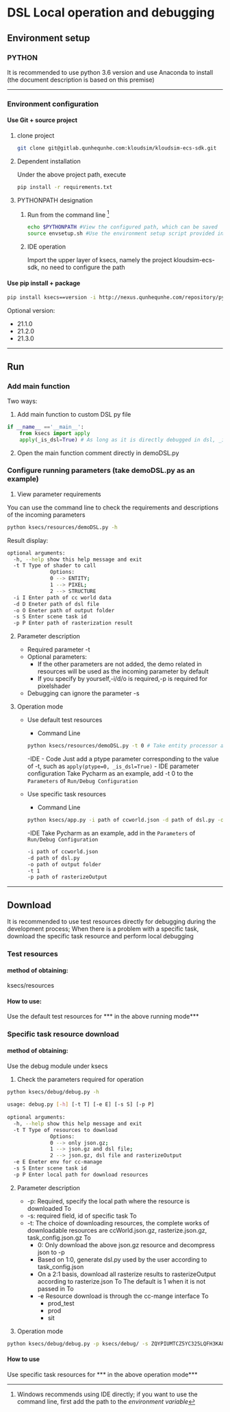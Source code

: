 # DSL Local operation and debugging

<!-- toc -->

## Environment setup

### PYTHON

It is recommended to use python 3.6 version and use Anaconda to install (the document description is based on this premise)

----

### Environment configuration

#### Use Git + source project

1. clone project

   ```bash
   git clone git@gitlab.qunhequnhe.com:kloudsim/kloudsim-ecs-sdk.git
   ```

2. Dependent installation

   Under the above project path, execute

   ```bash
   pip install -r requirements.txt
   ```

3. PYTHONPATH designation

   1. Run from the command line [^win]

      ```bash
      echo $PYTHONPATH #View the configured path, which can be saved
      source envsetup.sh #Use the environment setup script provided in the project, and specify the path as the superior of ksecs, such as kloudsim-ecs-sdk, or use the export statement directly
      ```
      [^win]: Windows recommends using IDE directly; if you want to use the command line, first add the path to the *environment variable*

   2. IDE operation

      Import the upper layer of ksecs, namely the project kloudsim-ecs-sdk, no need to configure the path

#### Use pip install + package
```bash
pip install ksecs==version -i http://nexus.qunhequnhe.com/repository/pypi-qunhe/simple --trusted-host nexus.qunhequnhe.com
```
Optional version:
- 21.1.0
- 21.2.0
- 21.3.0

----

## Run

### Add main function

Two ways:

1. Add main function to custom DSL py file
```python
if __name__ =='__main__':
    from ksecs import apply
    apply(_is_dsl=True) # As long as it is directly debugged in dsl, _is_dsl is True. If you want to directly use the demo data in resources,
```
2. Open the main function comment directly in demoDSL.py


### Configure running parameters (take demoDSL.py as an example)

1. View parameter requirements

You can use the command line to check the requirements and descriptions of the incoming parameters
```bash
python ksecs/resources/demoDSL.py -h
```
Result display:
```bash
optional arguments:
  -h, --help show this help message and exit
  -t T Type of shader to call
              Options:
              0 --> ENTITY;
              1 --> PIXEL;
              2 --> STRUCTURE
  -i I Enter path of cc world data
  -d D Eneter path of dsl file
  -o O Eneter path of output folder
  -s S Enter scene task id
  -p P Enter path of rasterization result
```

2. Parameter description
	- Required parameter -t
	- Optional parameters:
		- If the other parameters are not added, the demo related in resources will be used as the incoming parameter by default
		- If you specify by yourself,-i/d/o is required,-p is required for pixelshader
	- Debugging can ignore the parameter -s

3. Operation mode
	- Use default test resources
		- Command Line
		```bash
		python ksecs/resources/demoDSL.py -t 0 # Take entity processor as an example
		```
		-IDE
			- Code
				Just add a ptype parameter corresponding to the value of -t, such as `apply(ptype=0, _is_dsl=True)`
			- IDE parameter configuration
				Take Pycharm as an example, add -t 0 to the `Parameters` of `Run/Debug Configuration`

	- Use specific task resources
		- Command Line
		```bash
		python ksecs/app.py -i path of ccworld.json -d path of dsl.py -o path of output folder -t 1 -p path of rasterizeOutput # Take pixel processor as an example
		```
		-IDE
		Take Pycharm as an example, add in the `Parameters` of `Run/Debug Configuration`
		```bash
		-i path of ccworld.json
		-d path of dsl.py
		-o path of output folder
		-t 1
		-p path of rasterizeOutput
		```
----
## Download

It is recommended to use test resources directly for debugging during the development process;
When there is a problem with a specific task, download the specific task resource and perform local debugging

### Test resources

#### method of obtaining:
ksecs/resources

#### How to use:
Use the default test resources for *** in the above running mode***

### Specific task resource download

#### method of obtaining:
Use the debug module under ksecs
1. Check the parameters required for operation

```bash
python ksecs/debug/debug.py -h
 
usage: debug.py [-h] [-t T] [-e E] [-s S] [-p P]
 
optional arguments:
  -h, --help show this help message and exit
  -t T Type of resources to download
              Options:
              0 --> only json.gz;
              1 --> json.gz and dsl file;
              2 --> json.gz, dsl file and rasterizeOutput
  -e E Eneter env for cc-manage
  -s S Enter scene task id
  -p P Enter local path for download resources
```
2. Parameter description
	- -p: Required, specify the local path where the resource is downloaded
	To
	- -s: required field, id of specific task
	To
	- -t: The choice of downloading resources, the complete works of downloadable resources are ccWorld.json.gz, rasterize.json.gz, task_config.json.gz
	To
		- 0: Only download the above json.gz resource and decompress json to -p
		- Based on 1:0, generate dsl.py used by the user according to task_config.json
		- On a 2:1 basis, download all rasterize results to rasterizeOutput according to rasterize.json
		To
		The default is 1 when it is not passed in
		To
		- -e Resource download is through the cc-mange interface
		To
			- prod_test
			- prod
			- sit

3. Operation mode
```bash
python ksecs/debug/debug.py -p ksecs/debug/ -s ZQYPIUMTCZ5YC325LQFH3KA8_0 -e prod_test -t 2
```
#### How to use
Use specific task resources for *** in the above operation mode***